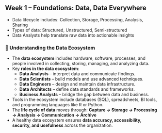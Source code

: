 ## Week 1 – Foundations: Data, Data Everywhere

- Data lifecycle includes: Collection, Storage, Processing, Analysis, Sharing
- Types of data: Structured, Unstructured, Semi-structured
- Data Analysts help translate raw data into actionable insights


### 🧠 Understanding the Data Ecosystem

- The **data ecosystem** includes hardware, software, processes, and people involved in collecting, storing, managing, and analyzing data.
- Key **roles in the data ecosystem**:
  - **Data Analysts** – interpret data and communicate findings.
  - **Data Scientists** – build models and use advanced techniques.
  - **Data Engineers** – design and maintain data infrastructure.
  - **Data Architects** – define data standards and frameworks.
  - **Business Analysts** – bridge the gap between data and business.
- Tools in the ecosystem include databases (SQL), spreadsheets, BI tools, and programming languages like R or Python.
- The **life cycle of data** moves through: **Capture → Storage → Processing → Analysis → Communication → Archive**
- A healthy data ecosystem ensures **data accuracy, accessibility, security, and usefulness** across the organization.
